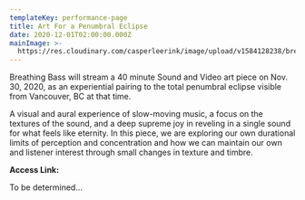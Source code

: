 ```yaml
---
templateKey: performance-page
title: Art For a Penumbral Eclipse
date: 2020-12-01T02:00:00.000Z
mainImage: >-
  https://res.cloudinary.com/casperleerink/image/upload/v1584128238/breathingbass/coral-cloud-abstract.jpg
---
```

Breathing Bass will stream a 40 minute Sound and Video art piece on Nov. 30, 2020, as an experiential pairing to the total penumbral eclipse visible from Vancouver, BC at that time.

A visual and aural experience of slow-moving music, a focus on the textures of the sound, and a deep supreme joy in reveling in a single sound for what feels like eternity. In this piece, we are exploring our own durational limits of perception and concentration and how we can maintain our own and listener interest through small changes in texture and timbre.

**Access Link:**

To be determined...
